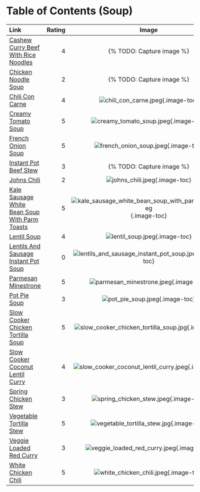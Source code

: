 # Table of Contents (Soup)

| Link                                                                                                | Rating | Image                                                                                                                   |
|:----------------------------------------------------------------------------------------------------|-------:|:-----------------------------------------------------------------------------------------------------------------------:|
| [Cashew Curry Beef With Rice Noodles](./cashew_curry_beef_with_rice_noodles.md)                     | 4      | {% TODO: Capture image %}                                                                                               |
| [Chicken Noodle Soup](./chicken_noodle_soup.md)                                                     | 2      | {% TODO: Capture image %}                                                                                               |
| [Chili Con Carne](./chili_con_carne.md)                                                             | 4      | ![chili_con_carne.jpeg](./chili_con_carne.jpeg){.image-toc}                                                             |
| [Creamy Tomato Soup](./creamy_tomato_soup.md)                                                       | 5      | ![creamy_tomato_soup.jpeg](./creamy_tomato_soup.jpeg){.image-toc}                                                       |
| [French Onion Soup](./french_onion_soup.md)                                                         | 5      | ![french_onion_soup.jpeg](./french_onion_soup.jpeg){.image-toc}                                                         |
| [Instant Pot Beef Stew](./instant_pot_beef_stew.md)                                                 | 3      | {% TODO: Capture image %}                                                                                               |
| [Johns Chili](./johns_chili.md)                                                                     | 2      | ![johns_chili.jpeg](./johns_chili.jpeg){.image-toc}                                                                     |
| [Kale Sausage White Bean Soup With Parm Toasts](./kale_sausage_white_bean_soup_with_parm_toasts.md) | 5      | ![kale_sausage_white_bean_soup_with_parm_toasts.jpeg](./kale_sausage_white_bean_soup_with_parm_toasts.jpeg){.image-toc} |
| [Lentil Soup](./lentil_soup.md)                                                                     | 4      | ![lentil_soup.jpeg](./lentil_soup.jpeg){.image-toc}                                                                     |
| [Lentils And Sausage Instant Pot Soup](./lentils_and_sausage_instant_pot_soup.md)                   | 0      | ![lentils_and_sausage_instant_pot_soup.jpeg](./lentils_and_sausage_instant_pot_soup.jpeg){.image-toc}                   |
| [Parmesan Minestrone](./parmesan_minestrone.md)                                                     | 5      | ![parmesan_minestrone.jpeg](./parmesan_minestrone.jpeg){.image-toc}                                                     |
| [Pot Pie Soup](./pot_pie_soup.md)                                                                   | 3      | ![pot_pie_soup.jpeg](./pot_pie_soup.jpeg){.image-toc}                                                                   |
| [Slow Cooker Chicken Tortilla Soup](./slow_cooker_chicken_tortilla_soup.md)                         | 5      | ![slow_cooker_chicken_tortilla_soup.jpg](./slow_cooker_chicken_tortilla_soup.jpg){.image-toc}                           |
| [Slow Cooker Coconut Lentil Curry](./slow_cooker_coconut_lentil_curry.md)                           | 4      | ![slow_cooker_coconut_lentil_curry.jpeg](./slow_cooker_coconut_lentil_curry.jpeg){.image-toc}                           |
| [Spring Chicken Stew](./spring_chicken_stew.md)                                                     | 3      | ![spring_chicken_stew.jpeg](./spring_chicken_stew.jpeg){.image-toc}                                                     |
| [Vegetable Tortilla Stew](./vegetable_tortilla_stew.md)                                             | 5      | ![vegetable_tortilla_stew.jpg](./vegetable_tortilla_stew.jpg){.image-toc}                                               |
| [Veggie Loaded Red Curry](./veggie_loaded_red_curry.md)                                             | 3      | ![veggie_loaded_red_curry.jpeg](./veggie_loaded_red_curry.jpeg){.image-toc}                                             |
| [White Chicken Chili](./white_chicken_chili.md)                                                     | 5      | ![white_chicken_chili.jpeg](./white_chicken_chili.jpeg){.image-toc}                                                     |
